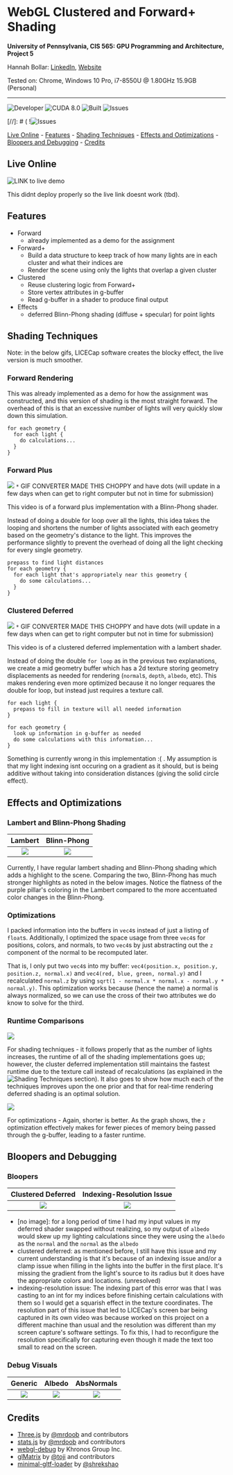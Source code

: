 WebGL Clustered and Forward+ Shading
======================

**University of Pennsylvania, CIS 565: GPU Programming and Architecture, Project 5**

Hannah Bollar: [LinkedIn](https://www.linkedin.com/in/hannah-bollar/), [Website](http://hannahbollar.com/)
 
Tested on: Chrome, Windows 10 Pro, i7-8550U @ 1.80GHz 15.9GB (Personal)
____________________________________________________________________________________

![Developer](https://img.shields.io/badge/Developer-Hannah-0f97ff.svg?style=flat) ![CUDA 8.0](https://img.shields.io/badge/CUDA-8.0-yellow.svg) ![Built](https://img.shields.io/appveyor/ci/gruntjs/grunt.svg) ![Issues](https://img.shields.io/badge/issues-one-green.svg)

[//]: # ( !![Issues](https://img.shields.io/badge/issues-1-green.svg)


[Live Online](#live-online) - [Features](#visuals) - [Shading Techniques](#shading-techniques) - [Effects and Optimizations](#effects-and-optimizations) - [Bloopers and Debugging](#bloopers-and-debugging) - [Credits](#credits) 

## Live Online

![LINK to live demo](http://hanbollar.github.io/Project5-WebGL-Clustered-Deferred-Forward-Plus)

This didnt deploy properly so the live link doesnt work (tbd).

## Features

 - Forward
 	- already implemented as a demo for the assignment
 - Forward+
	- Build a data structure to keep track of how many lights are in each cluster and what their indices are
	- Render the scene using only the lights that overlap a given cluster
 - Clustered
	- Reuse clustering logic from Forward+
	- Store vertex attributes in g-buffer
	- Read g-buffer in a shader to produce final output
 - Effects
	- deferred Blinn-Phong shading (diffuse + specular) for point lights
 
## Shading Techniques
Note: in the below gifs, LICECap software creates the blocky effect, the live version is much smoother.

### Forward Rendering

This was already implemented as a demo for how the assignment was constructed, and this version of shading is the most straight forward. The overhead of this is that an excessive number of lights will very quickly slow down this simulation.
```
for each geometry {
  for each light {
    do calculations...
  }
}
```

### Forward Plus
![](./my_images/fplus_blinnphong.gif)
`*` GIF CONVERTER MADE THIS CHOPPY and have dots (will update in a few days when can get to right computer but not in time for submission)

This video is of a forward plus implementation with a Blinn-Phong shader.

Instead of doing a double for loop over all the lights, this idea takes the looping and shortens the number of lights associated with each geometry based on the geometry's distance to the light. This improves the performance slightly to prevent the overhead of doing all the light checking for every single geometry.

```
prepass to find light distances
for each geometry {
  for each light that's appropriately near this geometry {
    do some calculations...
  }
}
```

### Clustered Deferred
![](./my_images/clustered_wrong_demo.gif)
`*` GIF CONVERTER MADE THIS CHOPPY and have dots (will update in a few days when can get to right computer but not in time for submission)

This video is of a clustered deferred implementation with a lambert shader.

Instead of doing the double `for loop` as in the previous two explanations, we create a mid geometry buffer which has a 2d texture storing geometry displacements as needed for rendering (`normal`s, `depth`, `albedo`, etc). This makes rendering even more optimized because it no longer requares the double for loop, but instead just requires a texture call.

```
for each light {
  prepass to fill in texture will all needed information
}

for each geometry {
  look up information in g-buffer as needed
  do some calculations with this information...
}
```

Something is currently wrong in this implementation :( . My assumption is that my light indexing isnt occuring on a gradient as it should, but is being additive without taking into consideration distances (giving the solid circle effect).

## Effects and Optimizations

### Lambert and Blinn-Phong Shading

Lambert | Blinn-Phong
:-------------------------:|:-------------------------:
![](./my_images/lambert.png)| ![](./my_images/blinn_phong.png)


Currently, I have regular lambert shading and Blinn-Phong shading which adds a highlight to the scene. Comparing the two, Blinn-Phong has much stronger highlights as noted in the below images. Notice the flatness of the purple pillar's coloring in the Lambert compared to the more accentuated color changes in the Blinn-Phong.

### Optimizations

I packed information into the buffers in `vec4`s instead of just a listing of `float`s. Additionally, I optimized the space usage from three `vec4`s for positions, colors, and normals, to two `vec4`s by just abstracting out the `z` component of the normal to be recomputed later.

That is, I only put two `vec4`s into my buffer: `vec4(position.x, position.y, position.z, normal.x)` and `vec4(red, blue, green, normal.y)` and I recalculated `normal.z` by using `sqrt(1 - normal.x * normal.x - normal.y * normal.y)`. This optimization works because (hence the name) a normal is always normalized, so we can use the cross of their two attributes we do know to solve for the third.

### Runtime Comparisons

![](./my_images/timeperframe.png)

For shading techniques - it follows properly that as the number of lights increases, the runtime of all of the shading implementations goes up; however, the cluster deferred implementation still maintains the fastest runtime due to the texture call instead of recalculations (as explained in the ![Shading Techniques](#shading-techniques) section). It also goes to show how much each of the techniques improves upon the one prior and that for real-time rendering deferred shading is an optimal solution.

![](./my_images/compressionspeedup.png)

For optimizations - Again, shorter is better. As the graph shows, the `z` optimization effectively makes for fewer pieces of memory being passed through the g-buffer, leading to a faster runtime.

## Bloopers and Debugging

### Bloopers

Clustered Deferred | Indexing-Resolution Issue
:-------------------------:|:-------------------------:
![](./my_images/clustered_wrong.png)| ![](./my_images/indexing_wrong_issue.png)

- [no image]: for a long period of time I had my input values in my deferred shader swapped without realizing, so my output of `albedo` would skew up my lighting calculations since they were using the `albedo` as the `normal` and the `normal` as the `albedo`
- clustered deferred: as mentioned before, I still have this issue and my current understanding is that it's because of an indexing issue and/or a clamp issue when filling in the lights into the buffer in the first place. It's missing the gradient from the light's source to its radius but it does have the appropriate colors and locations. (unresolved)
- indexing-resolution issue: The indexing part of this error was that I was casting to an int for my indices before finishing certain calculations with them so I would get a squarish effect in the texture coordinates. The resolution part of this issue that led to LICECap's screen bar being captured in its own video was because worked on this project on a different machine than usual and the resolution was different than my screen capture's software settings. To fix this, I had to reconfigure the resolution specifically for capturing even though it made the text too small to read on the screen.

### Debug Visuals

Generic | Albedo | AbsNormals
:-------------------------:|:-------------------------:|:-------------------------:
![](./my_images/lambert.png)| ![](./my_images/albedo.png) | ![](./my_images/absnormals.png)

## Credits

* [Three.js](https://github.com/mrdoob/three.js) by [@mrdoob](https://github.com/mrdoob) and contributors
* [stats.js](https://github.com/mrdoob/stats.js) by [@mrdoob](https://github.com/mrdoob) and contributors
* [webgl-debug](https://github.com/KhronosGroup/WebGLDeveloperTools) by Khronos Group Inc.
* [glMatrix](https://github.com/toji/gl-matrix) by [@toji](https://github.com/toji) and contributors
* [minimal-gltf-loader](https://github.com/shrekshao/minimal-gltf-loader) by [@shrekshao](https://github.com/shrekshao)
